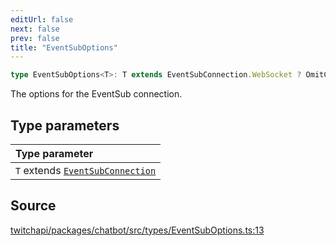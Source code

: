 ```yaml
---
editUrl: false
next: false
prev: false
title: "EventSubOptions"
---
```


```ts
type EventSubOptions<T>: T extends EventSubConnection.WebSocket ? OmitClientProps<WebSocketConnectionOptions> : OmitClientProps<WebhookConnectionOptions> & Object;
```

The options for the EventSub connection.

## Type parameters

| Type parameter |
| :------ |
| `T` extends [`EventSubConnection`](/api/chatbot/enumerations/eventsubconnection/) |

## Source

[twitchapi/packages/chatbot/src/types/EventSubOptions.ts:13](https://github.com/pablornc/twitchapi//blob/8695acad106a836c1f0fc4c57a113f17adce41f0/packages/chatbot/src/types/EventSubOptions.ts#L13)

